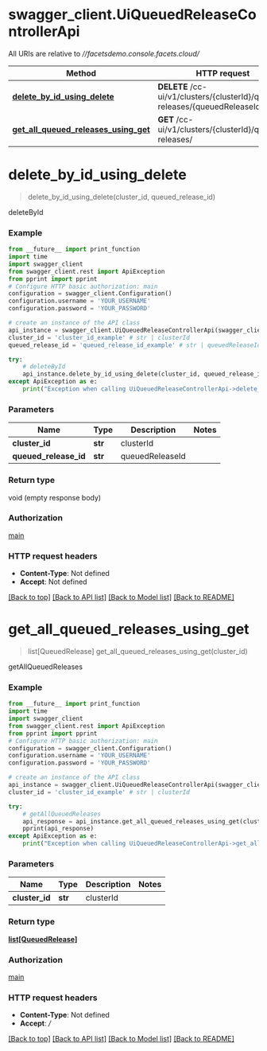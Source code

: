 # swagger_client.UiQueuedReleaseControllerApi

All URIs are relative to *//facetsdemo.console.facets.cloud/*

Method | HTTP request | Description
------------- | ------------- | -------------
[**delete_by_id_using_delete**](UiQueuedReleaseControllerApi.md#delete_by_id_using_delete) | **DELETE** /cc-ui/v1/clusters/{clusterId}/queued-releases/{queuedReleaseId} | deleteById
[**get_all_queued_releases_using_get**](UiQueuedReleaseControllerApi.md#get_all_queued_releases_using_get) | **GET** /cc-ui/v1/clusters/{clusterId}/queued-releases/ | getAllQueuedReleases

# **delete_by_id_using_delete**
> delete_by_id_using_delete(cluster_id, queued_release_id)

deleteById

### Example
```python
from __future__ import print_function
import time
import swagger_client
from swagger_client.rest import ApiException
from pprint import pprint
# Configure HTTP basic authorization: main
configuration = swagger_client.Configuration()
configuration.username = 'YOUR_USERNAME'
configuration.password = 'YOUR_PASSWORD'

# create an instance of the API class
api_instance = swagger_client.UiQueuedReleaseControllerApi(swagger_client.ApiClient(configuration))
cluster_id = 'cluster_id_example' # str | clusterId
queued_release_id = 'queued_release_id_example' # str | queuedReleaseId

try:
    # deleteById
    api_instance.delete_by_id_using_delete(cluster_id, queued_release_id)
except ApiException as e:
    print("Exception when calling UiQueuedReleaseControllerApi->delete_by_id_using_delete: %s\n" % e)
```

### Parameters

Name | Type | Description  | Notes
------------- | ------------- | ------------- | -------------
 **cluster_id** | **str**| clusterId | 
 **queued_release_id** | **str**| queuedReleaseId | 

### Return type

void (empty response body)

### Authorization

[main](../README.md#main)

### HTTP request headers

 - **Content-Type**: Not defined
 - **Accept**: Not defined

[[Back to top]](#) [[Back to API list]](../README.md#documentation-for-api-endpoints) [[Back to Model list]](../README.md#documentation-for-models) [[Back to README]](../README.md)

# **get_all_queued_releases_using_get**
> list[QueuedRelease] get_all_queued_releases_using_get(cluster_id)

getAllQueuedReleases

### Example
```python
from __future__ import print_function
import time
import swagger_client
from swagger_client.rest import ApiException
from pprint import pprint
# Configure HTTP basic authorization: main
configuration = swagger_client.Configuration()
configuration.username = 'YOUR_USERNAME'
configuration.password = 'YOUR_PASSWORD'

# create an instance of the API class
api_instance = swagger_client.UiQueuedReleaseControllerApi(swagger_client.ApiClient(configuration))
cluster_id = 'cluster_id_example' # str | clusterId

try:
    # getAllQueuedReleases
    api_response = api_instance.get_all_queued_releases_using_get(cluster_id)
    pprint(api_response)
except ApiException as e:
    print("Exception when calling UiQueuedReleaseControllerApi->get_all_queued_releases_using_get: %s\n" % e)
```

### Parameters

Name | Type | Description  | Notes
------------- | ------------- | ------------- | -------------
 **cluster_id** | **str**| clusterId | 

### Return type

[**list[QueuedRelease]**](QueuedRelease.md)

### Authorization

[main](../README.md#main)

### HTTP request headers

 - **Content-Type**: Not defined
 - **Accept**: */*

[[Back to top]](#) [[Back to API list]](../README.md#documentation-for-api-endpoints) [[Back to Model list]](../README.md#documentation-for-models) [[Back to README]](../README.md)

